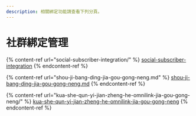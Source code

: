 ```yaml
---
description: 相關綁定功能請查看下列分頁。
---
```


# 社群綁定管理

{% content-ref url="social-subscriber-integration/" %}
[social-subscriber-integration](social-subscriber-integration/)
{% endcontent-ref %}

{% content-ref url="shou-ji-bang-ding-jia-gou-gong-neng.md" %}
[shou-ji-bang-ding-jia-gou-gong-neng.md](shou-ji-bang-ding-jia-gou-gong-neng.md)
{% endcontent-ref %}

{% content-ref url="kua-she-qun-yi-jian-zheng-he-omnilink-jia-gou-gong-neng/" %}
[kua-she-qun-yi-jian-zheng-he-omnilink-jia-gou-gong-neng](kua-she-qun-yi-jian-zheng-he-omnilink-jia-gou-gong-neng/)
{% endcontent-ref %}

